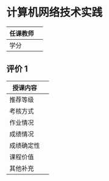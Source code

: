 # 计算机网络技术实践

|任课教师||
|-|-|
|学分||

## 评价 1
|授课内容||
|-|-|
|推荐等级||
|考核方式||
|作业情况||
|成绩情况||
|成绩确定性||
|课程价值||
|其他补充||